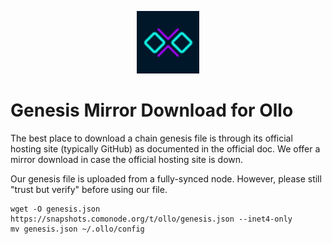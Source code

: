 <p align="center">
  <img height="100" height="auto" src="https://raw.githubusercontent.com/comonode/Install/main/logos/ollo.png">
</p>


# Genesis Mirror Download for Ollo

The best place to download a chain genesis file is through its official hosting site (typically GitHub) as documented in the official doc. We offer a mirror download in case the official hosting site is down.

Our genesis file is uploaded from a fully-synced node. However, please still "trust but verify" before using our file.
```
wget -O genesis.json https://snapshots.comonode.org/t/ollo/genesis.json --inet4-only
mv genesis.json ~/.ollo/config
```
